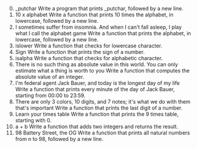0. _putchar
Write a program that prints _putchar, followed by a new line.
2. 10 x alphabet
Write a function that prints 10 times the alphabet, in lowercase, followed by a new line.
1. I sometimes suffer from insomnia. And when I can't fall asleep, I play what I call the alphabet game
Write a function that prints the alphabet, in lowercase, followed by a new line.
3. islower
Write a function that checks for lowercase character.
5. Sign
Write a function that prints the sign of a number.
4. isalpha
Write a function that checks for alphabetic character.
6. There is no such thing as absolute value in this world. You can only estimate what a thing is worth to you
Write a function that computes the absolute value of an integer.
8. I'm federal agent Jack Bauer, and today is the longest day of my life
Write a function that prints every minute of the day of Jack Bauer, starting from 00:00 to 23:59.
7. There are only 3 colors, 10 digits, and 7 notes; it's what we do with them that's important
Write a function that prints the last digit of a number.
9. Learn your times table
Write a function that prints the 9 times table, starting with 0.
10. a + b
Write a function that adds two integers and returns the result.
11. 98 Battery Street, the OG
Write a function that prints all natural numbers from n to 98, followed by a new line.
